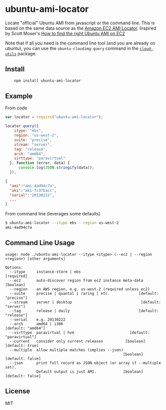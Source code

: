 # ubuntu-ami-locator

Locate "official" Ubuntu AMI from javascript or the command line.  This
is based on the same data source as the [Amazon EC2 AMI Locator](http://cloud-images.ubuntu.com/locator/ec2/).
Inspired by Scott Moser's [How to find the right Ubuntu AMI on EC2](http://ubuntu-smoser.blogspot.com/2011/07/how-to-find-right-ubuntu-ami-on-ec2.html)

Note that if all you need is the command line tool (and you are already on
ubuntu), you can use the `ubuntu-cloudimg-query` command in the
[`cloud-utils`](https://launchpad.net/ubuntu/+source/cloud-utils) package.

## Install

```bash
    npm install ubuntu-ami-locator
```

## Example

From code

```javascript
var locator = require("ubuntu-ami-locator");

locator.query({
    itype: "ebs",
    region: "us-west-2",
    suite: "precise",
    stream: "server",
    tag: "release",
    arch: "amd64",
    virttype: "paravirtual"
  }, function (error, data) {
      console.log(JSON.stringify(data));
  });
```
```JSON
{
  "ami":"ami-4ad94c7a",
  "aki":"aki-fc37bacc",
  "serial":"20130222",
  ...
}
```

From command line (leverages some defaults)

```bash
$ ubuntu-ami-locator --itype ebs --region us-west-2 
ami-4ad94c7a
```

## Command Line Usage

```
usage: node ./ubuntu-ami-locator --itype <itype> (--ec2 | --region <region>) [other arguments]

Options:
  --itype     instance-store | ebs                                    [required]
  --ec2       auto-discover region from ec2 instance meta-data         [boolean]
  --region    an AWS region, e.g. us-west-2 (required unless ec2)               
  --suite     precise | quantal | raring | etc.             [default: "precise"]
  --stream    server | desktop                               [default: "server"]
  --tag       release | daily                               [default: "release"]
  --serial    e.g. 20130222                                                     
  --arch      amd64 | i386                                    [default: "amd64"]
  --virttype  paravirtual | hvm                         [default: "paravirtual"]
  --current   consider only current releases          [boolean]  [default: true]
  --multiple  allow multiple matches (implies --json)
                                                     [boolean]  [default: false]
  --json      print full record as JSON object (or array if --multiple set).
              Default output is just AMI.            [boolean]  [default: false]
```

## License

MIT
